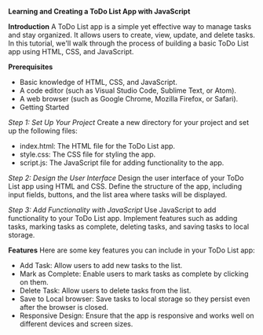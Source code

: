 **Learning and Creating a ToDo List App with JavaScript**

**Introduction**
A ToDo List app is a simple yet effective way to manage tasks and stay organized. It allows users to create, view, update, and delete tasks. In this tutorial, we'll walk through the process of building a basic ToDo List app using HTML, CSS, and JavaScript.

**Prerequisites**
 - Basic knowledge of HTML, CSS, and JavaScript.
 - A code editor (such as Visual Studio Code, Sublime Text, or Atom).
 - A web browser (such as Google Chrome, Mozilla Firefox, or Safari).
 - Getting Started

*Step 1: Set Up Your Project*
Create a new directory for your project and set up the following files:

 - index.html: The HTML file for the ToDo List app.
 - style.css: The CSS file for styling the app.
 - script.js: The JavaScript file for adding functionality to the app.

*Step 2: Design the User Interface*
Design the user interface of your ToDo List app using HTML and CSS. Define the structure of the app, including input fields, buttons, and the list area where tasks will be displayed.

*Step 3: Add Functionality with JavaScript*
Use JavaScript to add functionality to your ToDo List app. Implement features such as adding tasks, marking tasks as complete, deleting tasks, and saving tasks to local storage.

**Features**
Here are some key features you can include in your ToDo List app:

 - Add Task: Allow users to add new tasks to the list.
 - Mark as Complete: Enable users to mark tasks as complete by clicking on them.
 - Delete Task: Allow users to delete tasks from the list.
 - Save to Local browser: Save tasks to local storage so they persist even after the browser is closed.
 - Responsive Design: Ensure that the app is responsive and works well on different devices and screen sizes.